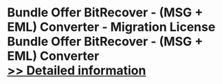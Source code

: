 # Bundle Offer BitRecover - (MSG + EML) Converter - Migration License<br />Bundle Offer BitRecover - (MSG + EML) Converter<br />[>> Detailed information](https://secure.shareit.com/shareit/product.html?productid=301009715&affiliateid=200057808)